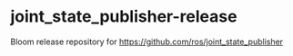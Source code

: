 # joint_state_publisher-release
Bloom release repository for https://github.com/ros/joint_state_publisher
